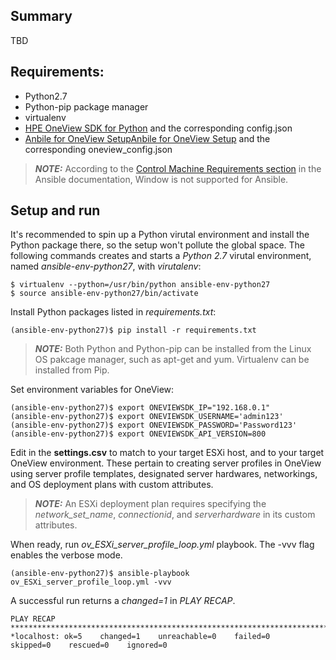 ## Summary
TBD  

## Requirements:
- Python2.7
- Python-pip package manager
- virtualenv
- [HPE OneView SDK for Python](https://github.com/HewlettPackard/python-hpOneView#installation) and the corresponding config.json
- [Anbile for OneView Setup](https://github.com/HewlettPackard/oneview-ansible#setup)[Anbile for OneView Setup](https://github.com/HewlettPackard/oneview-ansible#setup) and the corresponding oneview_config.json

> **_NOTE:_** According to the [Control Machine Requirements section](https://docs.ansible.com/ansible/latest/installation_guide/intro_installation.html#control-machine-requirements) in the Ansible documentation, Window is not supported for Ansible.
## Setup and run
It's recommended to spin up a Python virutal environment and install the Python package there, so the setup won't pollute the global space. The following commands creates and starts a *Python 2.7* virutal environment, named *ansible-env-python27*, with *virutalenv*:
```
$ virtualenv --python=/usr/bin/python ansible-env-python27
$ source ansible-env-python27/bin/activate
```
Install Python packages listed in *requirements.txt*:
```
(ansible-env-python27)$ pip install -r requirements.txt
```
> **_NOTE:_** Both Python and Python-pip can be installed from the Linux OS pakcage manager, such as apt-get and yum. Virtualenv can be installed from Pip. 

Set environment variables for OneView:
```
(ansible-env-python27)$ export ONEVIEWSDK_IP="192.168.0.1"
(ansible-env-python27)$ export ONEVIEWSDK_USERNAME='admin123'
(ansible-env-python27)$ export ONEVIEWSDK_PASSWORD='Password123'
(ansible-env-python27)$ export ONEVIEWSDK_API_VERSION=800
```
Edit in the **settings.csv** to match to your target ESXi host, and to your target OneView environment. These pertain to creating server profiles in OneView using server profile templates, designated server hardwares, networkings, and OS deployment plans with custom attributes.
> **_NOTE:_** An ESXi deployment plan requires specifying the *network_set_name*, *connectionid*, and *serverhardware* in its custom attributes. 

When ready, run *ov_ESXi_server_profile_loop.yml* playbook. The -vvv flag enables the verbose mode.
```
(ansible-env-python27)$ ansible-playbook ov_ESXi_server_profile_loop.yml -vvv
```
A successful run returns a *changed=1* in *PLAY RECAP*.
```
PLAY RECAP **************************************************************************************
*localhost: ok=5    changed=1    unreachable=0    failed=0    skipped=0    rescued=0    ignored=0
```
